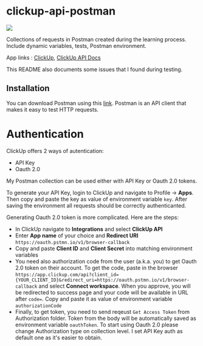 # clickup-api-postman

![](https://img.shields.io/badge/Tools-Postman-informational?style=flat&logo=postman&logoColor=white&color=blueviolet)


Collections of requests in Postman created during the learning process. Include dynamic variables, tests, Postman environment. 

App links : [ClickUp](https://clickup.com/), [ClickUp API Docs](https://clickup.com/api )

This README also documents some issues that I found during testing. 

## Installation

You can download Postman using this [link](https://www.postman.com/). Postman is an API client that makes it easy to test HTTP requests.

# Authentication

ClickUp offers 2 ways of autentication: 
* API Key
* Oauth 2.0

My Postman collection can be used either with API Key or Oauth 2.0 tokens. 

To generate your API Key, login to ClickUp and navigate to Profile -> **Apps**. Then copy and paste the key as value of environment variable `key`. After saving the environment all requests should be correctly authenticanted.

Generating Oauth 2.0 token is more complicated. Here are the steps:
* In ClickUp navigate to **Integrations** and select **ClickUp API**
* Enter **App name** of your choice and **Redirect URI** `https://oauth.pstmn.io/v1/browser-callback`
* Copy and paste **Client ID** and **Client Secret** into matching environment variables
* You need also authorization code from the user (a.k.a. you) to get Oauth 2.0 token on their account. To get the code, paste in the browser `https://app.clickup.com/api?client_id={YOUR_CLIENT_ID}&redirect_uri=https://oauth.pstmn.io/v1/browser-callback` and select **Connect workspace**. When you approve, you will be redirected to success page and your code will be available in URL after `code=`. Copy and paste it as value of environment variable `authorizationCode`
* Finally, to get token, you need to send reqeust `Get Access Token` from Authorization folder. Token from the body will be automatically saved as environment variable `oauthToken`. To start using Oauth 2.0 please change Authorization type on collection level. I set API Key auth as default one as it's easier to obtain.





